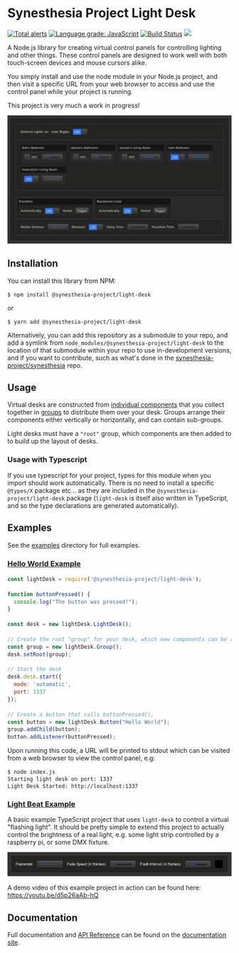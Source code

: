 # Synesthesia Project Light Desk

[![Total alerts](https://img.shields.io/lgtm/alerts/g/synesthesia-project/light-desk.svg?logo=lgtm&logoWidth=18)](https://lgtm.com/projects/g/synesthesia-project/light-desk/alerts/) [![Language grade: JavaScript](https://img.shields.io/lgtm/grade/javascript/g/synesthesia-project/light-desk.svg?logo=lgtm&logoWidth=18)](https://lgtm.com/projects/g/synesthesia-project/light-desk/context:javascript) [![Build Status](https://dev.azure.com/synesthesia--project/synesthesia/_apis/build/status/light-desk%20builds?branchName=master)](https://dev.azure.com/synesthesia--project/synesthesia/_build/latest?definitionId=1?branchName=master) [![](https://img.shields.io/npm/v/@synesthesia-project/light-desk.svg)](https://www.npmjs.com/package/@synesthesia-project/light-desk)

A Node.js library for creating virtual control panels for controlling lighting and other things. These control panels are designed to work well with both touch-screen devices and mouse cursors alike.

You simply install and use the node module in your Node.js project, and then visit a specific URL from your web browser to access and use the control panel while your project is running.

This project is very much a work in progress!

![Screenshot](docs/media/images/screenshot.png)

## Installation

You can install this library from NPM:

```
$ npm install @synesthesia-project/light-desk
```

or

```
$ yarn add @synesthesia-project/light-desk
```

Alternatively, you can add this repository as a submodule to your repo, and add a symlink from `node_modules/@synesthesia-project/light-desk` to the location of that submodule within your repo to use in-development versions, and if you want to contribute, such as what's done in the [synesthesia-project/synesthesia](https://github.com/synesthesia-project/synesthesia) repo.

## Usage

Virtual desks are constructed from
[individual components](https://synesthesia-project.github.io/light-desk/api/)
that you collect together in
[groups](https://synesthesia-project.github.io/light-desk/api/classes/_components_group_.group.html)
to distribute them over your desk. Groups arrange their components either
vertically or horizontally, and can contain sub-groups.

Light desks must have a `"root"` group, which components are then added to to
build up the layout of desks.

### Usage with Typescript

If you use typescript for your project, types for this module when you import should work automatically. There is no need to install a specific `@types/X` package etc... as they are included in the `@synesthesia-project/light-desk` package (`light-desk` is itself also written in TypeScript, and so the type declarations are generated automatically).

## Examples

See the [examples](https://github.com/synesthesia-project/light-desk/tree/master/examples) directory for full examples.

### [Hello World Example](examples/hello-world)

```js
const lightDesk = require('@synesthesia-project/light-desk');

function buttonPressed() {
  console.log("The button was pressed!");
}

const desk = new lightDesk.LightDesk();

// Create the root "group" for your desk, which new components can be added to
const group = new lightDesk.Group();
desk.setRoot(group);

// Start the desk
desk.desk.start({
  mode: 'automatic',
  port: 1337
});

// Create a button that calls buttonPressed(),
const button = new lightDesk.Button("Hello World");
group.addChild(button);
button.addListener(buttonPressed);

```

Upon running this code, a URL will be printed to stdout which can be visited from a web browser to view the control panel, e.g:

```
$ node index.js
Starting light desk on port: 1337
Light Desk Started: http://localhost:1337
```

### [Light Beat Example](examples/light-beat)

A basic example TypeScript project that uses `light-desk` to control a virtual "flashing light".
It should be pretty simple to extend this project to actually control the brightness of a real
light, e.g. some light strip controlled by a raspberry pi, or some DMX fixture.

[![](docs/images/light-beat-screenshot.png)](examples/light-beat)

A demo video of this example project in action can be found here: https://youtu.be/d5p26aAb-hQ

## Documentation

Full documentation and [API Reference](https://synesthesia-project.github.io/light-desk/api/) can be found on the [documentation site](https://synesthesia-project.github.io/light-desk/).

